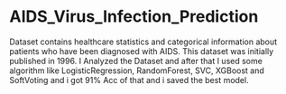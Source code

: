 # AIDS_Virus_Infection_Prediction
Dataset contains healthcare statistics and categorical information about patients who have been diagnosed with AIDS. This dataset was initially published in 1996. I Analyzed the Dataset and after that I used some algorithm like LogisticRegression, RandomForest, SVC, XGBoost and SoftVoting and i got 91% Acc of that and i saved the best model.

